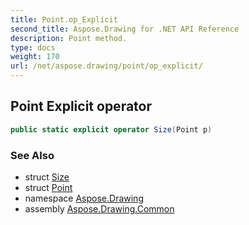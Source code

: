 ```yaml
---
title: Point.op_Explicit
second_title: Aspose.Drawing for .NET API Reference
description: Point method. 
type: docs
weight: 170
url: /net/aspose.drawing/point/op_explicit/
---
```

## Point Explicit operator

```csharp
public static explicit operator Size(Point p)
```

### See Also

* struct [Size](../../size/)
* struct [Point](../)
* namespace [Aspose.Drawing](../../point/)
* assembly [Aspose.Drawing.Common](../../../)



